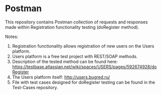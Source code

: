 # Postman
This repository contains Postman collection of requests and responses made within Registration functionality testing (doRegister method).

Notes:
1. Registration functionality allows registration of new users on the Users platform.
2. Users platform is a free test project with REST/SOAP methods.
3. Description of the tested method can be found here: https://testbase.atlassian.net/wiki/spaces/USERS/pages/592674928/doRegister
4. The Users platform itself: http://users.bugred.ru/
5. File with test cases designed for doRegister testing can be found in the Test-Cases repository. 
